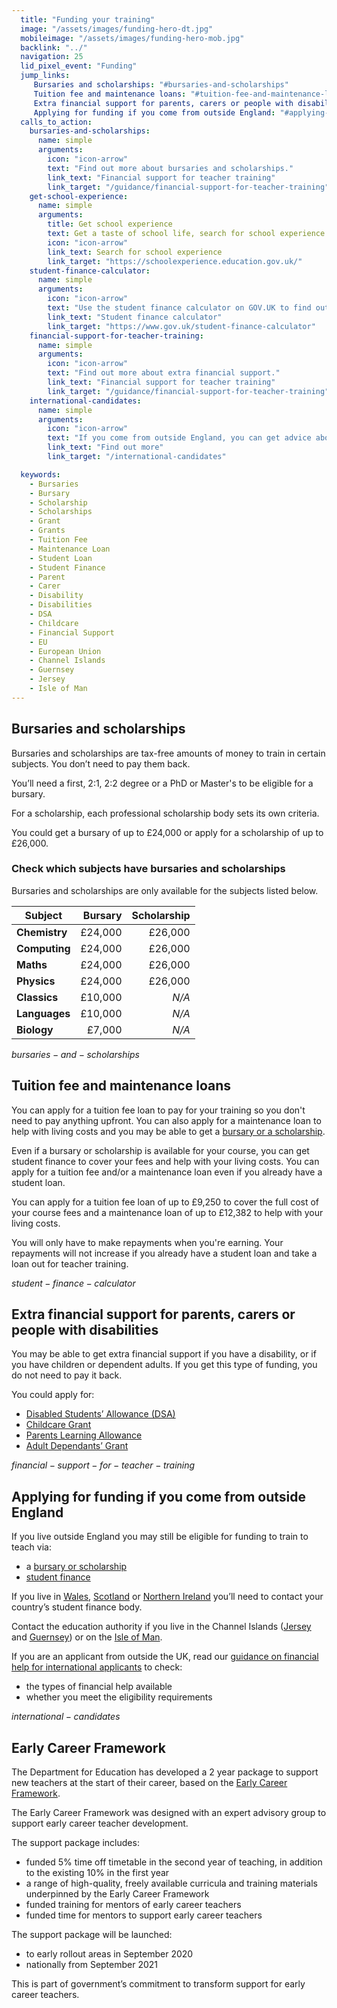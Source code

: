 ```yaml
---
  title: "Funding your training"
  image: "/assets/images/funding-hero-dt.jpg"
  mobileimage: "/assets/images/funding-hero-mob.jpg"
  backlink: "../"
  navigation: 25
  lid_pixel_event: "Funding"
  jump_links:
     Bursaries and scholarships: "#bursaries-and-scholarships"
     Tuition fee and maintenance loans: "#tuition-fee-and-maintenance-loans"
     Extra financial support for parents, carers or people with disabilities: "#extra-financial-support-for-parents-carers-or-people-with-disabilities"
     Applying for funding if you come from outside England: "#applying-for-funding-if-you-come-from-outside-england"
  calls_to_action:
    bursaries-and-scholarships:
      name: simple
      arguments:
        icon: "icon-arrow"
        text: "Find out more about bursaries and scholarships."
        link_text: "Financial support for teacher training"
        link_target: "/guidance/financial-support-for-teacher-training"
    get-school-experience:
      name: simple
      arguments:
        title: Get school experience
        text: Get a taste of school life, search for school experience near you or online.
        icon: "icon-arrow"
        link_text: Search for school experience
        link_target: "https://schoolexperience.education.gov.uk/"
    student-finance-calculator:
      name: simple
      arguments:
        icon: "icon-arrow"
        text: "Use the student finance calculator on GOV.UK to find out how much you can get."
        link_text: "Student finance calculator"
        link_target: "https://www.gov.uk/student-finance-calculator"
    financial-support-for-teacher-training:
      name: simple
      arguments:
        icon: "icon-arrow"
        text: "Find out more about extra financial support."
        link_text: "Financial support for teacher training"
        link_target: "/guidance/financial-support-for-teacher-training"
    international-candidates:
      name: simple
      arguments:
        icon: "icon-arrow"
        text: "If you come from outside England, you can get advice about training to be a teacher and find out more about coming to train in England."
        link_text: "Find out more"
        link_target: "/international-candidates"

  keywords:
    - Bursaries
    - Bursary
    - Scholarship
    - Scholarships
    - Grant
    - Grants
    - Tuition Fee
    - Maintenance Loan
    - Student Loan
    - Student Finance
    - Parent
    - Carer
    - Disability
    - Disabilities
    - DSA
    - Childcare
    - Financial Support
    - EU
    - European Union
    - Channel Islands
    - Guernsey
    - Jersey
    - Isle of Man
---
```


## Bursaries and scholarships

Bursaries and scholarships are tax-free amounts of money to train in certain subjects. You don’t need to pay them back.

You’ll need a first, 2:1, 2:2 degree or a PhD or Master's to be eligible for a bursary.

For a scholarship, each professional scholarship body sets its own criteria.

You could get a bursary of up to £24,000 or apply for a scholarship of up to £26,000.

### Check which subjects have bursaries and scholarships

Bursaries and scholarships are only available for the subjects listed
below. 

| Subject       | Bursary  | Scholarship      |
| ------------- | -------: | ---------------: |
| **Chemistry** | £24,000  | £26,000          |
| **Computing** | £24,000  | £26,000          |
| **Maths**     | £24,000  | £26,000          |
| **Physics**   | £24,000  | £26,000          |
| **Classics**  | £10,000  | *N/A*            |
| **Languages** | £10,000  | *N/A*            |
| **Biology**   | £7,000   | *N/A*            |

$bursaries-and-scholarships$

## Tuition fee and maintenance loans

You can apply for a tuition fee loan to pay for your training so you don't need to pay anything upfront. You can also apply for a maintenance loan to help with living costs and you may be able to get a [bursary or a scholarship](#bursaries-and-scholarships).

Even if a bursary or scholarship is available for your course, you can get student finance to cover your fees and help with your living costs. You can apply for a tuition fee and/or a maintenance loan even if you already have a student loan.

You can apply for a tuition fee loan of up to £9,250 to cover the full cost of your course fees and a maintenance loan of up to £12,382 to help with your living costs.

You will only have to make repayments when you're earning. Your repayments will not increase if you already have a student loan and take a loan out for teacher training.

$student-finance-calculator$

## Extra financial support for parents, carers or people with disabilities

You may be able to get extra financial support if you have a disability, or if you have children or dependent adults. If you get this type of funding, you do not need to pay it back.

You could apply for:

* [Disabled Students’ Allowance (DSA)](https://www.gov.uk/disabled-students-allowances-dsas/how-to-claim)
* [Childcare Grant](https://www.gov.uk/childcare-grant)
* [Parents Learning Allowance](https://www.gov.uk/parents-learning-allowance)
* [Adult Dependants’ Grant](https://www.gov.uk/adult-dependants-grant)

$financial-support-for-teacher-training$

## Applying for funding if you come from outside England

If you live outside England you may still be eligible for funding to train to teach via:

* a [bursary or scholarship](#bursaries-and-scholarships)
* [student finance](#tuition-fee-and-maintenance-loans)

If you live in [Wales](http://www.studentfinancewales.co.uk/), [Scotland](http://www.saas.gov.uk/) or [Northern Ireland](http://www.studentfinanceni.co.uk/) you’ll need to contact your country’s student finance body.

Contact the education authority if you live in the Channel Islands ([Jersey](https://www.gov.je/Working/Careers/16To19YearOlds/EnteringHigherEducation/FinancingHigherEducationCourses/FundingDegreeProfessionalQualifications/Pages/index.aspx) and [Guernsey](https://www.gov.gg/article/152744/Policies)) or on the [Isle of Man](https://www.gov.im/student-grants).

If you are an applicant from outside the UK, read our [guidance on financial help for international applicants](/guidance/financial-support-for-international-applicants#applicants-from-countries-within-the-european-economic-area-eea-or-switzerland) to check:

* the types of financial help available
* whether you meet the eligibility requirements

$international-candidates$

## Early Career Framework

The Department for Education has developed a 2 year package to support new teachers at the start of their career, based on the [Early Career Framework](https://www.gov.uk/government/publications/supporting-early-career-teachers).

The Early Career Framework was designed with an expert advisory group to support early career teacher development.

The support package includes:

* funded 5% time off timetable in the second year of teaching, in addition to the existing 10% in the first year
* a range of high-quality, freely available curricula and training materials underpinned by the Early Career Framework
* funded training for mentors of early career teachers
* funded time for mentors to support early career teachers

The support package will be launched:

* to early rollout areas in September 2020
* nationally from September 2021

This is part of government’s commitment to transform support for early career teachers.
